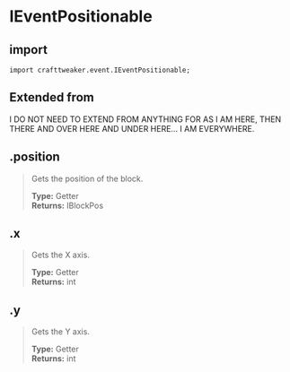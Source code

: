 # IEventPositionable

## import
`import crafttweaker.event.IEventPositionable;`

## Extended from
I DO NOT NEED TO EXTEND FROM ANYTHING FOR AS I AM HERE, THEN THERE AND OVER HERE AND UNDER HERE... I AM EVERYWHERE.

## .position
> Gets the position of the block.
>
> **Type:** Getter  
> **Returns:** IBlockPos

## .x
> Gets the X axis.
>
> **Type:** Getter  
> **Returns:** int

## .y
> Gets the Y axis.
>
> **Type:** Getter  
> **Returns:** int

## .z
> Gets the Z axis.
>
> **Type:** Getter  
> **Returns:** int